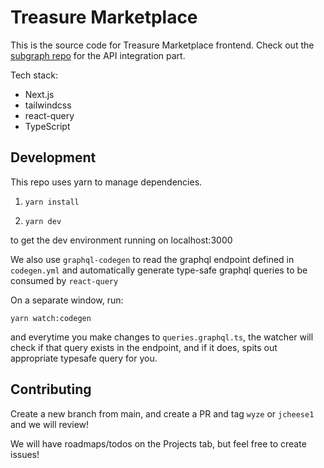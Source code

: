 # Treasure Marketplace

This is the source code for Treasure Marketplace frontend. Check out the [subgraph repo](https://github.com/TreasureProject/treasure-marketplace-subgraph) for the API integration part.

Tech stack:

- Next.js
- tailwindcss
- react-query
- TypeScript

## Development

This repo uses yarn to manage dependencies.

1. `yarn install`

2. `yarn dev`

to get the dev environment running on localhost:3000

We also use `graphql-codegen` to read the graphql endpoint defined in `codegen.yml` and automatically generate type-safe graphql queries to be consumed by `react-query`

On a separate window, run:

`yarn watch:codegen`

and everytime you make changes to `queries.graphql.ts`, the watcher will check if that query exists in the endpoint, and if it does, spits out appropriate typesafe query for you.

## Contributing

Create a new branch from main, and create a PR and tag `wyze` or `jcheese1` and we will review!

We will have roadmaps/todos on the Projects tab, but feel free to create issues!

